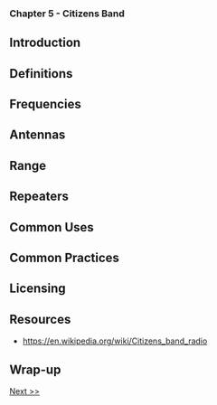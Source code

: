 ### Chapter 5 - Citizens Band
## Introduction
## Definitions
## Frequencies
## Antennas
## Range
## Repeaters
## Common Uses
## Common Practices
## Licensing
## Resources

* https://en.wikipedia.org/wiki/Citizens_band_radio

## Wrap-up

[Next >>](070-chapter-06.md)
